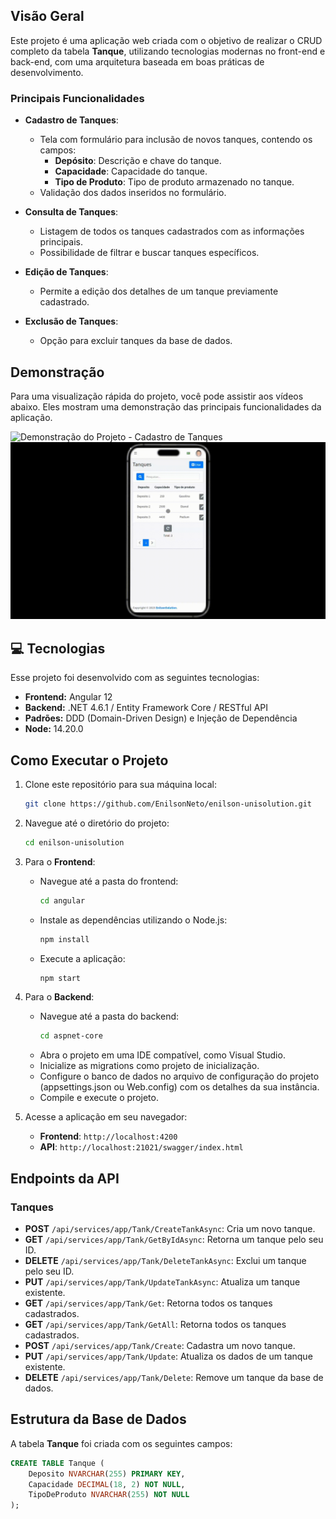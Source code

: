 ## Visão Geral

Este projeto é uma aplicação web criada com o objetivo de realizar o CRUD completo da tabela **Tanque**, utilizando tecnologias modernas no front-end e back-end, com uma arquitetura baseada em boas práticas de desenvolvimento.

### Principais Funcionalidades

- **Cadastro de Tanques**: 
  - Tela com formulário para inclusão de novos tanques, contendo os campos:
    - **Depósito**: Descrição e chave do tanque.
    - **Capacidade**: Capacidade do tanque.
    - **Tipo de Produto**: Tipo de produto armazenado no tanque.
  - Validação dos dados inseridos no formulário.

- **Consulta de Tanques**: 
  - Listagem de todos os tanques cadastrados com as informações principais.
  - Possibilidade de filtrar e buscar tanques específicos.

- **Edição de Tanques**: 
  - Permite a edição dos detalhes de um tanque previamente cadastrado.

- **Exclusão de Tanques**: 
  - Opção para excluir tanques da base de dados.

## Demonstração

Para uma visualização rápida do projeto, você pode assistir aos vídeos abaixo. Eles mostram uma demonstração das principais funcionalidades da aplicação.

![Demonstração do Projeto - Cadastro de Tanques](angular/src/assets/img/computer.gif)
![Demonstração do Projeto - Consulta e Edição de Tanques](angular/src/assets/img/mobile.gif)

## 💻 Tecnologias

Esse projeto foi desenvolvido com as seguintes tecnologias:

- **Frontend:** Angular 12
- **Backend:** .NET 4.6.1 / Entity Framework Core / RESTful API
- **Padrões:** DDD (Domain-Driven Design) e Injeção de Dependência
- **Node:** 14.20.0

## Como Executar o Projeto

1. Clone este repositório para sua máquina local:
    ```bash
    git clone https://github.com/EnilsonNeto/enilson-unisolution.git
    ```

2. Navegue até o diretório do projeto:
    ```bash
    cd enilson-unisolution
    ```

3. Para o **Frontend**:
   - Navegue até a pasta do frontend:
     ```bash
     cd angular
     ```
   - Instale as dependências utilizando o Node.js:
     ```bash
     npm install
     ```
   - Execute a aplicação:
     ```bash
     npm start
     ```

4. Para o **Backend**:
   - Navegue até a pasta do backend:
     ```bash
     cd aspnet-core
     ```
   - Abra o projeto em uma IDE compatível, como Visual Studio.
   - Inicialize as migrations como projeto de inicialização.    
   - Configure o banco de dados no arquivo de configuração do projeto (appsettings.json ou Web.config) com os detalhes da sua instância.
   - Compile e execute o projeto.

5. Acesse a aplicação em seu navegador:
    - **Frontend**: `http://localhost:4200`
    - **API**: `http://localhost:21021/swagger/index.html`

## Endpoints da API

### Tanques

- **POST** `/api/services/app/Tank/CreateTankAsync`: Cria um novo tanque.
- **GET** `/api/services/app/Tank/GetByIdAsync`: Retorna um tanque pelo seu ID.
- **DELETE** `/api/services/app/Tank/DeleteTankAsync`: Exclui um tanque pelo seu ID.
- **PUT** `/api/services/app/Tank/UpdateTankAsync`: Atualiza um tanque existente.
- **GET** `/api/services/app/Tank/Get`: Retorna todos os tanques cadastrados.
- **GET** `/api/services/app/Tank/GetAll`: Retorna todos os tanques cadastrados.
- **POST** `/api/services/app/Tank/Create`: Cadastra um novo tanque.
- **PUT** `/api/services/app/Tank/Update`: Atualiza os dados de um tanque existente.
- **DELETE** `/api/services/app/Tank/Delete`: Remove um tanque da base de dados.

## Estrutura da Base de Dados

A tabela **Tanque** foi criada com os seguintes campos:

```sql
CREATE TABLE Tanque (
    Deposito NVARCHAR(255) PRIMARY KEY,
    Capacidade DECIMAL(18, 2) NOT NULL,
    TipoDeProduto NVARCHAR(255) NOT NULL
);
